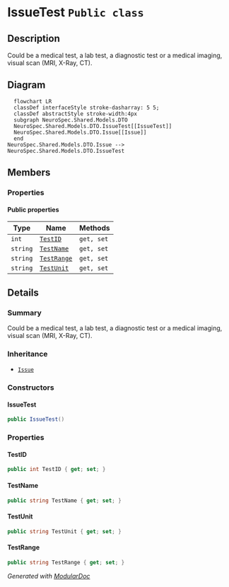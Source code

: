 # IssueTest `Public class`

## Description
Could be a medical test, a lab test, a diagnostic test or a medical imaging, visual scan (MRI, X-Ray, CT).

## Diagram
```mermaid
  flowchart LR
  classDef interfaceStyle stroke-dasharray: 5 5;
  classDef abstractStyle stroke-width:4px
  subgraph NeuroSpec.Shared.Models.DTO
  NeuroSpec.Shared.Models.DTO.IssueTest[[IssueTest]]
  NeuroSpec.Shared.Models.DTO.Issue[[Issue]]
  end
NeuroSpec.Shared.Models.DTO.Issue --> NeuroSpec.Shared.Models.DTO.IssueTest
```

## Members
### Properties
#### Public  properties
| Type | Name | Methods |
| --- | --- | --- |
| `int` | [`TestID`](#testid) | `get, set` |
| `string` | [`TestName`](#testname) | `get, set` |
| `string` | [`TestRange`](#testrange) | `get, set` |
| `string` | [`TestUnit`](#testunit) | `get, set` |

## Details
### Summary
Could be a medical test, a lab test, a diagnostic test or a medical imaging, visual scan (MRI, X-Ray, CT).

### Inheritance
 - [
`Issue`
](./Issue.md)

### Constructors
#### IssueTest
```csharp
public IssueTest()
```

### Properties
#### TestID
```csharp
public int TestID { get; set; }
```

#### TestName
```csharp
public string TestName { get; set; }
```

#### TestUnit
```csharp
public string TestUnit { get; set; }
```

#### TestRange
```csharp
public string TestRange { get; set; }
```

*Generated with* [*ModularDoc*](https://github.com/hailstorm75/ModularDoc)

